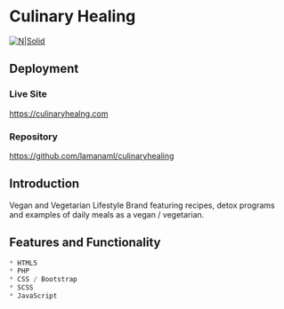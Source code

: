 # Culinary Healing

[![N|Solid](http://culinaryhealing.com/assets/images/chlogo-tran.png)](https://culinaryhealing.com)
## Deployment
 ### Live Site
 https://culinaryhealng.com

 ### Repository
 https://github.com/lamanaml/culinaryhealing



## Introduction
Vegan and Vegetarian Lifestyle Brand featuring recipes, detox programs and examples of daily meals as a vegan / vegetarian.


## Features and Functionality
```python
* HTML5
* PHP
* CSS / Bootstrap
* SCSS
* JavaScript

```












